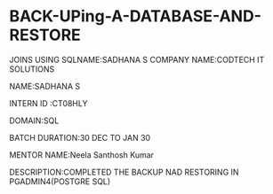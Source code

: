 # BACK-UPing-A-DATABASE-AND-RESTORE

JOINS USING SQLNAME:SADHANA S
COMPANY NAME:CODTECH IT SOLUTIONS

NAME:SADHANA S

INTERN ID :CT08HLY

DOMAIN:SQL

BATCH DURATION:30 DEC TO JAN 30

MENTOR NAME:Neela Santhosh Kumar

DESCRIPTION:COMPLETED THE BACKUP NAD RESTORING IN PGADMIN4(POSTGRE SQL)

